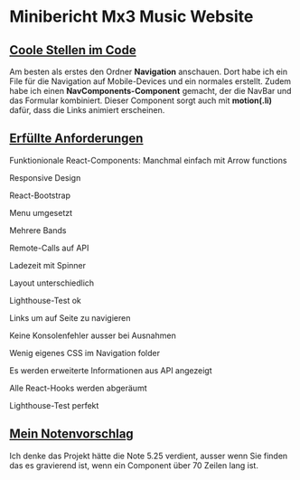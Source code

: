 # Minibericht Mx3 Music Website

## <u>Coole Stellen im Code</u>

<p>Am besten als erstes den Ordner <b>Navigation</b> anschauen. Dort habe ich ein File für die Navigation auf Mobile-Devices und ein normales erstellt. Zudem habe ich einen <b>NavComponents-Component</b> gemacht, der die NavBar und das Formular kombiniert. Dieser Component sorgt auch mit <b>motion(.li)</b> dafür, dass die Links animiert erscheinen. </p>

## <u>Erfüllte Anforderungen</u>

Funktionionale React-Components: Manchmal einfach mit Arrow functions

Responsive Design

React-Bootstrap

Menu umgesetzt

Mehrere Bands

Remote-Calls auf API

Ladezeit mit Spinner

Layout unterschiedlich

Lighthouse-Test ok

Links um auf Seite zu navigieren

Keine Konsolenfehler ausser bei Ausnahmen

Wenig eigenes CSS im Navigation folder

Es werden erweiterte Informationen aus API angezeigt

Alle React-Hooks werden abgeräumt

Lighthouse-Test perfekt




## <u>Mein Notenvorschlag</u>

Ich denke das Projekt hätte die Note 5.25 verdient, ausser wenn Sie finden das es gravierend ist, wenn ein Component über 70 Zeilen lang ist.